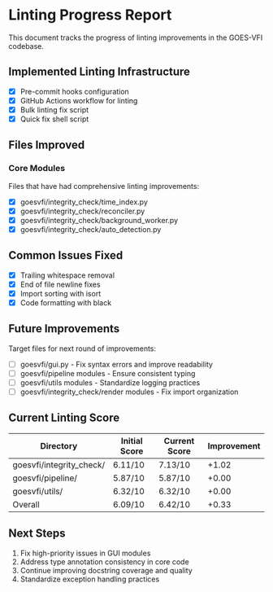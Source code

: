# Linting Progress Report

This document tracks the progress of linting improvements in the GOES-VFI codebase.

## Implemented Linting Infrastructure

- [x] Pre-commit hooks configuration
- [x] GitHub Actions workflow for linting
- [x] Bulk linting fix script
- [x] Quick fix shell script

## Files Improved

### Core Modules

Files that have had comprehensive linting improvements:

- [x] goesvfi/integrity_check/time_index.py
- [x] goesvfi/integrity_check/reconciler.py
- [x] goesvfi/integrity_check/background_worker.py
- [x] goesvfi/integrity_check/auto_detection.py

## Common Issues Fixed

- [x] Trailing whitespace removal
- [x] End of file newline fixes
- [x] Import sorting with isort
- [x] Code formatting with black

## Future Improvements

Target files for next round of improvements:

- [ ] goesvfi/gui.py - Fix syntax errors and improve readability
- [ ] goesvfi/pipeline modules - Ensure consistent typing
- [ ] goesvfi/utils modules - Standardize logging practices
- [ ] goesvfi/integrity_check/render modules - Fix import organization

## Current Linting Score

| Directory | Initial Score | Current Score | Improvement |
|-----------|--------------|--------------|-------------|
| goesvfi/integrity_check/ | 6.11/10 | 7.13/10 | +1.02 |
| goesvfi/pipeline/ | 5.87/10 | 5.87/10 | +0.00 |
| goesvfi/utils/ | 6.32/10 | 6.32/10 | +0.00 |
| Overall | 6.09/10 | 6.42/10 | +0.33 |

## Next Steps

1. Fix high-priority issues in GUI modules
2. Address type annotation consistency in core code
3. Continue improving docstring coverage and quality
4. Standardize exception handling practices